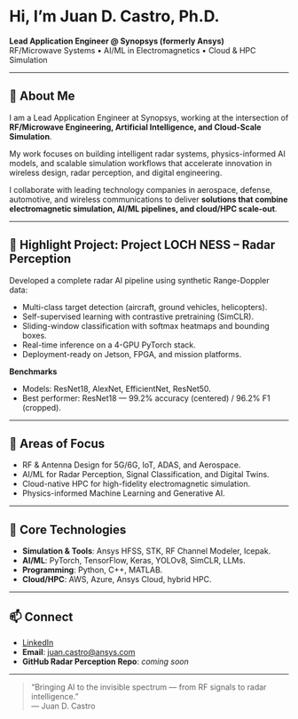# Hi, I’m Juan D. Castro, Ph.D.  
**Lead Application Engineer @ Synopsys (formerly Ansys)**  
RF/Microwave Systems • AI/ML in Electromagnetics • Cloud & HPC Simulation  

---

## 🔧 About Me  
I am a Lead Application Engineer at Synopsys, working at the intersection of **RF/Microwave Engineering, Artificial Intelligence, and Cloud-Scale Simulation**.  

My work focuses on building intelligent radar systems, physics-informed AI models, and scalable simulation workflows that accelerate innovation in wireless design, radar perception, and digital engineering.  

I collaborate with leading technology companies in aerospace, defense, automotive, and wireless communications to deliver **solutions that combine electromagnetic simulation, AI/ML pipelines, and cloud/HPC scale-out**.  

---

## 📌 Highlight Project: Project LOCH NESS – Radar Perception  
Developed a complete radar AI pipeline using synthetic Range-Doppler data:  
- Multi-class target detection (aircraft, ground vehicles, helicopters).  
- Self-supervised learning with contrastive pretraining (SimCLR).  
- Sliding-window classification with softmax heatmaps and bounding boxes.  
- Real-time inference on a 4-GPU PyTorch stack.  
- Deployment-ready on Jetson, FPGA, and mission platforms.  

**Benchmarks**  
- Models: ResNet18, AlexNet, EfficientNet, ResNet50.  
- Best performer: ResNet18 — 99.2% accuracy (centered) / 96.2% F1 (cropped).  

---

## 🎯 Areas of Focus  
- RF & Antenna Design for 5G/6G, IoT, ADAS, and Aerospace.  
- AI/ML for Radar Perception, Signal Classification, and Digital Twins.  
- Cloud-native HPC for high-fidelity electromagnetic simulation.  
- Physics-informed Machine Learning and Generative AI.  

---

## 🧰 Core Technologies  
- **Simulation & Tools**: Ansys HFSS, STK, RF Channel Modeler, Icepak.  
- **AI/ML**: PyTorch, TensorFlow, Keras, YOLOv8, SimCLR, LLMs.  
- **Programming**: Python, C++, MATLAB.  
- **Cloud/HPC**: AWS, Azure, Ansys Cloud, hybrid HPC.  

---

## 📫 Connect  
- [LinkedIn](https://www.linkedin.com/in/juandcastro)  
- **Email**: juan.castro@ansys.com  
- **GitHub Radar Perception Repo**: *coming soon*  

---

> “Bringing AI to the invisible spectrum — from RF signals to radar intelligence.”  
> — Juan D. Castro
